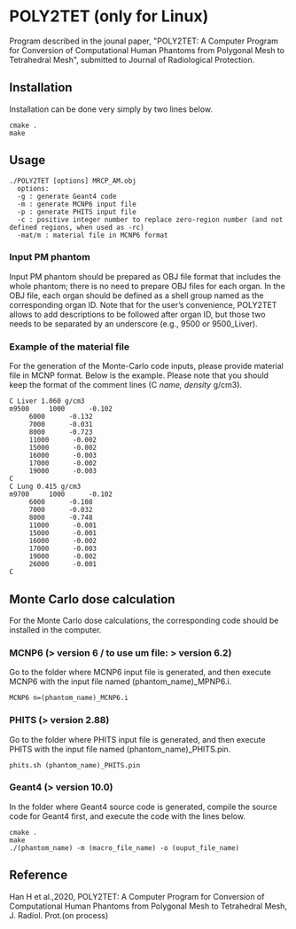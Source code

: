 # POLY2TET (only for Linux)
Program described in the jounal paper, "POLY2TET: A Computer Program for Conversion of Computational Human Phantoms from Polygonal Mesh to Tetrahedral Mesh", submitted to Journal of Radiological Protection.

## Installation
Installation can be done very simply by two lines below.
```
cmake .
make
```
## Usage
```
./POLY2TET [options] MRCP_AM.obj
  options:
  -g : generate Geant4 code
  -m : generate MCNP6 input file
  -p : generate PHITS input file
  -c : positive integer number to replace zero-region number (and not defined regions, when used as -rc)
  -mat/m : material file in MCNP6 format
```
### Input PM phantom
Input PM phantom should be prepared as OBJ file format that includes the whole phantom; there is no need to prepare OBJ files for each organ. In the OBJ file, each organ should be defined as a shell group named as the corresponding organ ID. Note that for the user’s convenience, POLY2TET allows to add descriptions to be followed after organ ID, but those two needs to be separated by an underscore (e.g., 9500 or 9500_Liver).
### Example of the material file
For the generation of the Monte-Carlo code inputs, please provide material file in MCNP format.
Below is the example. Please note that you should keep the format of the comment lines (C _name, density_ g/cm3).
```
C Liver 1.060 g/cm3
m9500     1000      -0.102
     6000      -0.132
     7000      -0.031
     8000      -0.723
     11000      -0.002
     15000      -0.002
     16000      -0.003
     17000      -0.002
     19000      -0.003
C
C Lung 0.415 g/cm3
m9700     1000      -0.102
     6000      -0.108
     7000      -0.032
     8000      -0.748
     11000      -0.001
     15000      -0.001
     16000      -0.002
     17000      -0.003
     19000      -0.002
     26000      -0.001
C
```
## Monte Carlo dose calculation
For the Monte Carlo dose calculations, the corresponding code should be installed in the computer.
### MCNP6 (> version 6 / to use um file: > version 6.2)
Go to the folder where MCNP6 input file is generated, and then execute MCNP6 with the input file named (phantom_name)_MPNP6.i. 
```
MCNP6 n=(phantom_name)_MCNP6.i
```
### PHITS (> version 2.88)
Go to the folder where PHITS input file is generated, and then execute PHITS with the input file named (phantom_name)_PHITS.pin. 
```
phits.sh (phantom_name)_PHITS.pin
```
### Geant4 (> version 10.0)
In the folder where Geant4 source code is generated, compile the source code for Geant4 first, and execute the code with the lines below.
```
cmake .
make
./(phantom_name) -m (macro_file_name) -o (ouput_file_name)
```
## Reference
Han H et al.,2020, POLY2TET: A Computer Program for Conversion of Computational Human Phantoms from Polygonal Mesh to Tetrahedral Mesh, J. Radiol. Prot.(on process)
